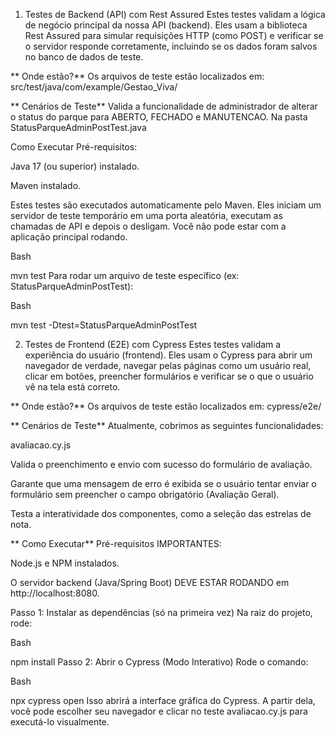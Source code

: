 1. Testes de Backend (API) com Rest Assured
Estes testes validam a lógica de negócio principal da nossa API (backend). Eles usam a biblioteca Rest Assured para simular requisições HTTP (como POST) e verificar se o servidor responde corretamente, incluindo se os dados foram salvos no banco de dados de teste.

** Onde estão?**
Os arquivos de teste estão localizados em: src/test/java/com/example/Gestao_Viva/

** Cenários de Teste**
Valida a funcionalidade de administrador de alterar o status do parque para ABERTO, FECHADO e MANUTENCAO.
Na pasta
StatusParqueAdminPostTest.java


Como Executar
Pré-requisitos:

Java 17 (ou superior) instalado.

Maven instalado.

Estes testes são executados automaticamente pelo Maven. Eles iniciam um servidor de teste temporário em uma porta aleatória, executam as chamadas de API e depois o desligam. Você não pode estar com a aplicação principal rodando.

Bash

mvn test
Para rodar um arquivo de teste específico (ex: StatusParqueAdminPostTest):

Bash

mvn test -Dtest=StatusParqueAdminPostTest

2. Testes de Frontend (E2E) com Cypress
Estes testes validam a experiência do usuário (frontend). Eles usam o Cypress para abrir um navegador de verdade, navegar pelas páginas como um usuário real, clicar em botões, preencher formulários e verificar se o que o usuário vê na tela está correto.

** Onde estão?**
Os arquivos de teste estão localizados em: cypress/e2e/

** Cenários de Teste**
Atualmente, cobrimos as seguintes funcionalidades:

avaliacao.cy.js

Valida o preenchimento e envio com sucesso do formulário de avaliação.

Garante que uma mensagem de erro é exibida se o usuário tentar enviar o formulário sem preencher o campo obrigatório (Avaliação Geral).

Testa a interatividade dos componentes, como a seleção das estrelas de nota.

** Como Executar**
 Pré-requisitos IMPORTANTES:

Node.js e NPM instalados.

O servidor backend (Java/Spring Boot) DEVE ESTAR RODANDO em http://localhost:8080.

Passo 1: Instalar as dependências (só na primeira vez) Na raiz do projeto, rode:

Bash

npm install
Passo 2: Abrir o Cypress (Modo Interativo) Rode o comando:

Bash

npx cypress open
Isso abrirá a interface gráfica do Cypress. A partir dela, você pode escolher seu navegador e clicar no teste avaliacao.cy.js para executá-lo visualmente.